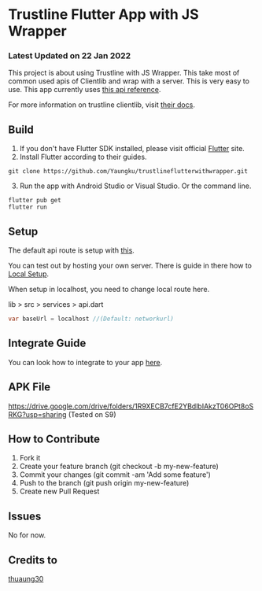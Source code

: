 # Trustline Flutter App with JS Wrapper

### Latest Updated on 22 Jan 2022

This project is about using Trustline with JS Wrapper. This take most of common used apis of Clientlib and wrap with a server. This is very easy to use.
This app currently uses [this api reference](https://github.com/thuaung30/tl-clientlib-wrapper-api).

For more information on trustline clientlib, visit [their docs](https://dev.trustlines.network/clientlib/introduction).

## Build

1. If you don't have Flutter SDK installed, please visit official [Flutter](https://flutter.dev/) site.
2. Install Flutter according to their guides.

```
git clone https://github.com/Yaungku/trustlineflutterwithwrapper.git
```

3. Run the app with Android Studio or Visual Studio. Or the command line.

```
flutter pub get
flutter run
```

## Setup

The default api route is setup with [this](https://tl-clientlib-wrapper-api.herokuapp.com/api-docs/).

You can test out by hosting your own server. There is guide in there how to [Local Setup](https://github.com/thuaung30/tl-clientlib-wrapper-api#local-setup).

When setup in localhost, you need to change local route here.

lib > src > services > api.dart

```dart
var baseUrl = localhost //(Default: networkurl)
```


## Integrate Guide

You can look how to integrate to your app [here](integrate.md).

## APK File

https://drive.google.com/drive/folders/1R9XECB7cfE2YBdlbIAkzT06OPt8oSRKG?usp=sharing (Tested on S9)

## How to Contribute
1. Fork it
2. Create your feature branch (git checkout -b my-new-feature)
3. Commit your changes (git commit -am 'Add some feature')
4. Push to the branch (git push origin my-new-feature)
5. Create new Pull Request

## Issues

No for now.

## Credits to

[thuaung30](https://github.com/thuaung30)




